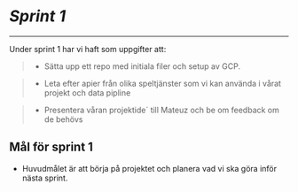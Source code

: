 


# ***Sprint 1***

_ _ _ _ _ _ _ _ _ _

Under sprint 1 har vi haft som uppgifter att:

> - Sätta upp ett repo med initiala filer och setup av GCP.

> - Leta efter apier från olika speltjänster som vi kan använda i vårat projekt och data pipline

> - Presentera våran projektide´ till Mateuz och be om feedback om de behövs

##  **Mål** för sprint 1

* Huvudmålet är att börja på projektet och planera vad vi ska göra inför nästa sprint.
